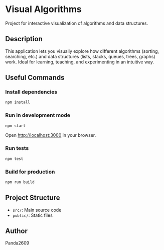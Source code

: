 
# Visual Algorithms

Project for interactive visualization of algorithms and data structures.

## Description
This application lets you visually explore how different algorithms (sorting, searching, etc.) and data structures (lists, stacks, queues, trees, graphs) work. Ideal for learning, teaching, and experimenting in an intuitive way.

## Useful Commands

### Install dependencies
```bash
npm install
```

### Run in development mode
```bash
npm start
```
Open [http://localhost:3000](http://localhost:3000) in your browser.

### Run tests
```bash
npm test
```

### Build for production
```bash
npm run build
```

## Project Structure
- `src/`: Main source code
- `public/`: Static files

## Author
Panda2609

